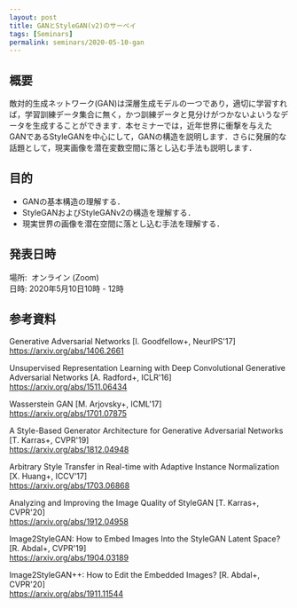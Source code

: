 ```yaml
---
layout: post
title: GANとStyleGAN(v2)のサーベイ
tags: [Seminars]
permalink: seminars/2020-05-10-gan
---
```


## 概要
敵対的生成ネットワーク(GAN)は深層生成モデルの一つであり，適切に学習すれば，学習訓練データ集合に無く，かつ訓練データと見分けがつかないよいうなデータを生成することができます．本セミナーでは，近年世界に衝撃を与えたGANであるStyleGANを中心にして，GANの構造を説明します．さらに発展的な話題として，現実画像を潜在変数空間に落とし込む手法も説明します．
## 目的
- GANの基本構造の理解する．
- StyleGANおよびStyleGANv2の構造を理解する．
- 現実世界の画像を潜在空間に落とし込む手法を理解する．

## 発表日時

場所:  オンライン (Zoom) \
日時: 2020年5月10日10時 - 12時

## 参考資料

Generative Adversarial Networks [I. Goodfellow+, NeurIPS'17] \
https://arxiv.org/abs/1406.2661

Unsupervised Representation Learning with Deep Convolutional Generative Adversarial Networks [A. Radford+, ICLR'16] \
https://arxiv.org/abs/1511.06434

Wasserstein GAN [M. Arjovsky+, ICML'17] \
https://arxiv.org/abs/1701.07875

A Style-Based Generator Architecture for Generative Adversarial Networks [T. Karras+, CVPR'19] \
https://arxiv.org/abs/1812.04948

Arbitrary Style Transfer in Real-time with Adaptive Instance Normalization [X. Huang+, ICCV'17] \
https://arxiv.org/abs/1703.06868

Analyzing and Improving the Image Quality of StyleGAN [T. Karras+, CVPR'20] \
https://arxiv.org/abs/1912.04958
 
Image2StyleGAN: How to Embed Images Into the StyleGAN Latent Space? [R. Abdal+, CVPR'19] \
https://arxiv.org/abs/1904.03189

Image2StyleGAN++: How to Edit the Embedded Images? [R. Abdal+, CVPR'20] \
https://arxiv.org/abs/1911.11544